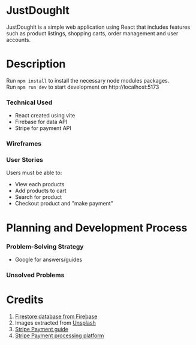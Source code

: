 # JustDoughIt

JustDoughIt is a simple web application using React that includes features such as product listings, shopping carts, order management and user accounts. 

# Description 

Run `npm install` to install the necessary node modules packages.<br>
Run `npm run dev` to start development on http://localhost:5173

### Technical Used
- React created using vite
- Firebase for data API
- Stripe for payment API

### Wireframes 


### User Stories
Users must be able to: 
- View each products
- Add products to cart
- Search for product
- Checkout product and "make payment"

# Planning and Development Process
### Problem-Solving Strategy 
- Google for answers/guides

### Unsolved Problems 

# Credits
1. [Firestore database from Firebase](https://firebase.google.com/)
2. Images extracted from [Unsplash](https://unsplash.com/)
3. [Stripe Payment guide](https://dev.to/stripe/accept-a-payment-with-vite-react-stripe-and-the-payment-element-4p1b) 
4. [Stripe Payment processing platform](https://stripe.com/en-sg)

